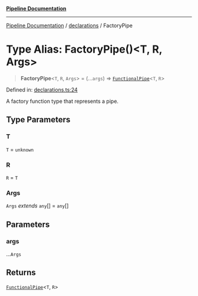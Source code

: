 [**Pipeline Documentation**](../../README.md)

***

[Pipeline Documentation](../../README.md) / [declarations](../README.md) / FactoryPipe

# Type Alias: FactoryPipe()\<T, R, Args\>

> **FactoryPipe**\<`T`, `R`, `Args`\> = (...`args`) => [`FunctionalPipe`](FunctionalPipe.md)\<`T`, `R`\>

Defined in: [declarations.ts:24](https://github.com/stonemjs/pipeline/blob/2eff0e8e1fb564de78ed833206823c91f7932eb4/src/declarations.ts#L24)

A factory function type that represents a pipe.

## Type Parameters

### T

`T` = `unknown`

### R

`R` = `T`

### Args

`Args` *extends* `any`[] = `any`[]

## Parameters

### args

...`Args`

## Returns

[`FunctionalPipe`](FunctionalPipe.md)\<`T`, `R`\>
